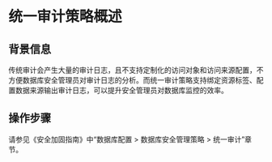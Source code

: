 # 统一审计策略概述<a name="ZH-CN_TOPIC_0000001171403117"></a>

## 背景信息<a name="zh-cn_topic_0059779254_scb146a893fd449f79c0fa258dcab03f1"></a>

传统审计会产生大量的审计日志，且不支持定制化的访问对象和访问来源配置，不方便数据库安全管理员对审计日志的分析。而统一审计策略支持绑定资源标签、配置数据来源输出审计日志，可以提升安全管理员对数据库监控的效率。

## 操作步骤<a name="section19274194813238"></a>

请参见《安全加固指南》中“数据库配置 \> 数据库安全管理策略 \> 统一审计”章节。

